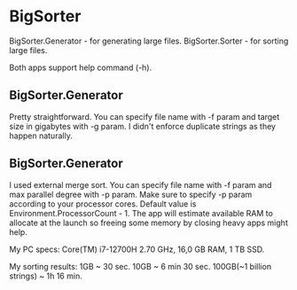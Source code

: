 # BigSorter

BigSorter.Generator - for generating large files.
BigSorter.Sorter - for sorting large files.

Both apps support help command (-h).

## BigSorter.Generator
Pretty straightforward. You can specify file name with -f param and target size in gigabytes with -g param.
I didn't enforce duplicate strings as they happen naturally.

## BigSorter.Generator
I used external merge sort. You can specify file name with -f param and max parallel degree with -p param.
Make sure to specify -p param according to your processor cores. Default value is Environment.ProcessorCount - 1.
The app will estimate available RAM to allocate at the launch so freeing some memory by closing heavy apps might help.

My PC specs: 
Core(TM) i7-12700H 2.70 GHz, 16,0 GB RAM, 1 TB SSD.

My sorting results:
1GB ~ 30 sec.
10GB ~ 6 min 30 sec.
100GB(~1 billion strings) ~ 1h 16 min.
